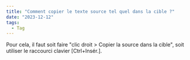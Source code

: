 ```yaml
---
title: "Comment copier le texte source tel quel dans la cible ?"
date: "2023-12-12"
tags:
  - Tag
---
```


Pour cela, il faut soit faire "clic droit > Copier la source dans la cible", soit utiliser le raccourci clavier [Ctrl+Insér.].
